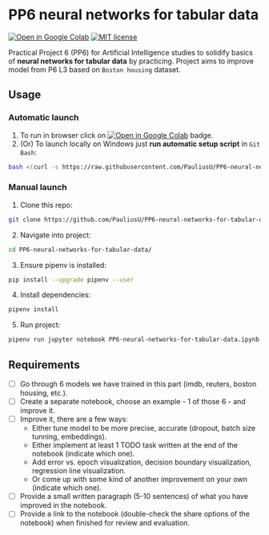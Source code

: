# PP6 neural networks for tabular data

[![Open in Google Colab](https://colab.research.google.com/assets/colab-badge.svg)](https://colab.research.google.com/github/PauliusU/PP6-neural-networks-for-tabular-data/blob/master/PP6-neural-networks-for-tabular-data.ipynb)
[![MIT license](https://img.shields.io/badge/License-MIT-blue.svg)](https://github.com/PauliusU/PP6-neural-networks-for-tabular-data/blob/master/LICENSE)

Practical Project 6 (PP6) for Artificial Intelligence studies to solidify basics of **neural networks for tabular data** by practicing.
Project aims to improve model from P6 L3 based on ```Boston housing``` dataset. 

## Usage

### Automatic launch

1. To run in browser click on [![Open in Google Colab](https://colab.research.google.com/assets/colab-badge.svg)](https://colab.research.google.com/github/PauliusU/PP6-neural-networks-for-tabular-data/blob/master/PP6-neural-networks-for-tabular-data.ipynb) badge.
2. (Or) To launch locally on Windows just **run automatic setup script** in `Git Bash`:

```bash
bash <(curl -s https://raw.githubusercontent.com/PauliusU/PP6-neural-networks-for-tabular-data/master/setup.sh)
```

### Manual launch

1. Clone this repo:

```bash
git clone https://github.com/PauliusU/PP6-neural-networks-for-tabular-data.git
```

2. Navigate into project:

```bash
cd PP6-neural-networks-for-tabular-data/
```

3. Ensure pipenv is installed:

```bash
pip install --upgrade pipenv --user
```

4. Install dependencies:

```bash
pipenv install
```

5. Run project:

```bash
pipenv run jupyter notebook PP6-neural-networks-for-tabular-data.ipynb
```

## Requirements

- [ ] Go through 6 models we have trained in this part (imdb, reuters, boston housing, etc.).
- [ ] Create a separate notebook, choose an example - 1 of those 6 - and improve it.
- [ ] Improve it, there are a few ways:
  - Either tune model to be more precise, accurate (dropout, batch size tunning, embeddings).
  - Either implement at least 1 TODO task written at the end of the notebook (indicate which one). 
  - Add error vs. epoch visualization, decision boundary visualization, regression line visualization. 
  - Or come up with some kind of another improvement on your own (indicate which one).
- [ ] Provide a small written paragraph (5-10 sentences) of what you have improved in the notebook. 
- [ ] Provide a link to the notebook (double-check the share options of the notebook) when finished for review and evaluation.
